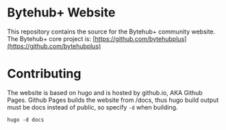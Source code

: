 # Bytehub+ Website

This repository contains the source for the Bytehub+ community website. The Bytehub+ core project is: [https://github.com/bytehubplus](https://github.com/bytehubplus)

# Contributing
The website is based on hugo and is hosted by github.io, AKA Github Pages. Github Pages builds the website from /docs, thus hugo build output must be docs instead of public, so specify `-d` when building.

```
hugo -d docs
```
